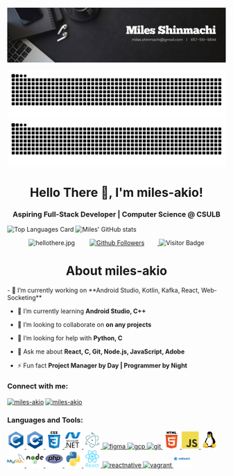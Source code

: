 ![logo](https://github.com/miles-akio/miles-akio/blob/main/miles.jpg)

![github contribution grid snake animation](https://raw.githubusercontent.com/shahradelahi/shahradelahi/output/github-contribution-grid-snake-dark.svg#gh-dark-mode-only)
![github contribution grid snake animation](https://raw.githubusercontent.com/shahradelahi/shahradelahi/output/github-contribution-grid-snake.svg#gh-light-mode-only)

<h1 align="center">Hello There 👋, I'm miles-akio!</h1>
<h3 align="center">Aspiring Full-Stack Developer | Computer Science @ CSULB</h3>

![Top Languages Card](https://github-readme-stats.vercel.app/api/top-langs/?username=miles-akio&theme=radical&show_icons=true&include_all_commits=true) ![Miles' GitHub stats](https://github-readme-stats.vercel.app/api?username=miles-akio&theme=radical&show_icons=true&count_private=true) 

<p align="center">
    <img src="https://rushter.com/counter.svg" alt="hellothere.jpg" style="margin-right: 30px;">
    <a href="https://github.com/miles-akio">
        <img src="https://img.shields.io/github/followers/miles-akio?label=Follow&style=social" alt="Github Followers" style="margin-right: 30px;">
    </a>
    <img src="https://visitor-badge.laobi.icu/badge?page_id=miles-akio.miles-akio" alt="Visitor Badge">
</p>


<h1 align="center">About miles-akio</h1>
- 🔭 I’m currently working on **Android Studio, Kotlin, Kafka, React, Web-Socketing**

- 🌱 I’m currently learning **Android Studio, C++**

- 👯 I’m looking to collaborate on **on any projects**

- 🤝 I’m looking for help with **Python, C**

- 💬 Ask me about **React, C, Git, Node.js, JavaScript, Adobe**

- ⚡ Fun fact **Project Manager by Day | Programmer by Night**

<h3 align="left">Connect with me:</h3>
<p align="left">
<a href="https://linkedin.com/in/mshinmachi" target="blank"><img align="center" src="https://raw.githubusercontent.com/miles-akio/github-profile-readme-generator/master/src/images/icons/Social/twitter.svg" alt="miles-akio" height="30" width="40" /></a>
<a href="https://github.com/miles-akio" target="blank"><img align="center" src="https://raw.githubusercontent.com/milea-skio/github-profile-readme-generator/master/src/images/icons/Social/instagram.svg" alt="miles-akio" height="30" width="40" /></a>
</p>

<h3 align="left">Languages and Tools:</h3>
<p align="left"> <a href="https://www.cprogramming.com/" target="_blank" rel="noreferrer"> <img src="https://raw.githubusercontent.com/devicons/devicon/master/icons/c/c-original.svg" alt="c" width="40" height="40"/> </a> <a href="https://www.w3schools.com/cpp/" target="_blank" rel="noreferrer"> <img src="https://raw.githubusercontent.com/devicons/devicon/master/icons/cplusplus/cplusplus-original.svg" alt="cplusplus" width="40" height="40"/> </a> <a href="https://www.w3schools.com/css/" target="_blank" rel="noreferrer"> <img src="https://raw.githubusercontent.com/devicons/devicon/master/icons/css3/css3-original-wordmark.svg" alt="css3" width="40" height="40"/> </a> <a href="https://dotnet.microsoft.com/" target="_blank" rel="noreferrer"> <img src="https://raw.githubusercontent.com/devicons/devicon/master/icons/dot-net/dot-net-original-wordmark.svg" alt="dotnet" width="40" height="40"/> </a> <a href="https://www.electronjs.org" target="_blank" rel="noreferrer"> <img src="https://raw.githubusercontent.com/devicons/devicon/master/icons/electron/electron-original.svg" alt="electron" width="40" height="40"/> </a> <a href="https://www.figma.com/" target="_blank" rel="noreferrer"> <img src="https://www.vectorlogo.zone/logos/figma/figma-icon.svg" alt="figma" width="40" height="40"/> </a> <a href="https://cloud.google.com" target="_blank" rel="noreferrer"> <img src="https://www.vectorlogo.zone/logos/google_cloud/google_cloud-icon.svg" alt="gcp" width="40" height="40"/> </a> <a href="https://git-scm.com/" target="_blank" rel="noreferrer"> <img src="https://www.vectorlogo.zone/logos/git-scm/git-scm-icon.svg" alt="git" width="40" height="40"/> </a> <a href="https://www.w3.org/html/" target="_blank" rel="noreferrer"> <img src="https://raw.githubusercontent.com/devicons/devicon/master/icons/html5/html5-original-wordmark.svg" alt="html5" width="40" height="40"/> </a> <a href="https://developer.mozilla.org/en-US/docs/Web/JavaScript" target="_blank" rel="noreferrer"> <img src="https://raw.githubusercontent.com/devicons/devicon/master/icons/javascript/javascript-original.svg" alt="javascript" width="40" height="40"/> </a> <a href="https://www.linux.org/" target="_blank" rel="noreferrer"> <img src="https://raw.githubusercontent.com/devicons/devicon/master/icons/linux/linux-original.svg" alt="linux" width="40" height="40"/> </a> <a href="https://www.mysql.com/" target="_blank" rel="noreferrer"> <img src="https://raw.githubusercontent.com/devicons/devicon/master/icons/mysql/mysql-original-wordmark.svg" alt="mysql" width="40" height="40"/> </a> <a href="https://nodejs.org" target="_blank" rel="noreferrer"> <img src="https://raw.githubusercontent.com/devicons/devicon/master/icons/nodejs/nodejs-original-wordmark.svg" alt="nodejs" width="40" height="40"/> </a> <a href="https://www.php.net" target="_blank" rel="noreferrer"> <img src="https://raw.githubusercontent.com/devicons/devicon/master/icons/php/php-original.svg" alt="php" width="40" height="40"/> </a> <a href="https://www.python.org" target="_blank" rel="noreferrer"> <img src="https://raw.githubusercontent.com/devicons/devicon/master/icons/python/python-original.svg" alt="python" width="40" height="40"/> </a> <a href="https://reactjs.org/" target="_blank" rel="noreferrer"> <img src="https://raw.githubusercontent.com/devicons/devicon/master/icons/react/react-original-wordmark.svg" alt="react" width="40" height="40"/> </a> <a href="https://reactnative.dev/" target="_blank" rel="noreferrer"> <img src="https://reactnative.dev/img/header_logo.svg" alt="reactnative" width="40" height="40"/> </a> <a href="https://www.vagrantup.com/" target="_blank" rel="noreferrer"> <img src="https://www.vectorlogo.zone/logos/vagrantup/vagrantup-icon.svg" alt="vagrant" width="40" height="40"/> </a> <a href="https://webpack.js.org" target="_blank" rel="noreferrer"> <img src="https://raw.githubusercontent.com/devicons/devicon/d00d0969292a6569d45b06d3f350f463a0107b0d/icons/webpack/webpack-original-wordmark.svg" alt="webpack" width="40" height="40"/> </a> </p>
